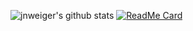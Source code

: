 ![jnweiger's github stats](https://github-readme-stats.vercel.app/api?username=jnweiger&theme=merko&show_icons=true) [![ReadMe Card](https://github-readme-stats.vercel.app/api/pin/?username=jnweiger&repo=inkscape-round-corners&theme=merko)](https://github.com/jnweiger/inkscape-round-corners)

<!--
**jnweiger/jnweiger** is a ✨ _special_ ✨ repository because its `README.md` (this file) appears on your GitHub profile.

Here are some ideas to get you started:

- 🔭 I’m currently working on ...
- 🌱 I’m currently learning ...
- 👯 I’m looking to collaborate on ...
- 🤔 I’m looking for help with ...
- 💬 Ask me about ...
- 📫 How to reach me: ...
- 😄 Pronouns: ...
- ⚡ Fun fact: ...
-->
